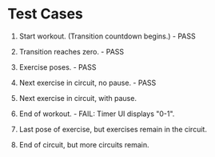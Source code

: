 # Test Cases

01. Start workout. (Transition countdown begins.) - PASS
02. Transition reaches zero. - PASS
03. Exercise poses. - PASS
04. Next exercise in circuit, no pause. - PASS
05. Next exercise in circuit, with pause.

02. End of workout. - FAIL: Timer UI displays "0-1".
05. Last pose of exercise, but exercises remain in the circuit.
06. End of circuit, but more circuits remain.
